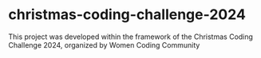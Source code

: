 ﻿# christmas-coding-challenge-2024

This project was developed within the framework of the Christmas Coding Challenge 2024, organized by Women Coding Community

